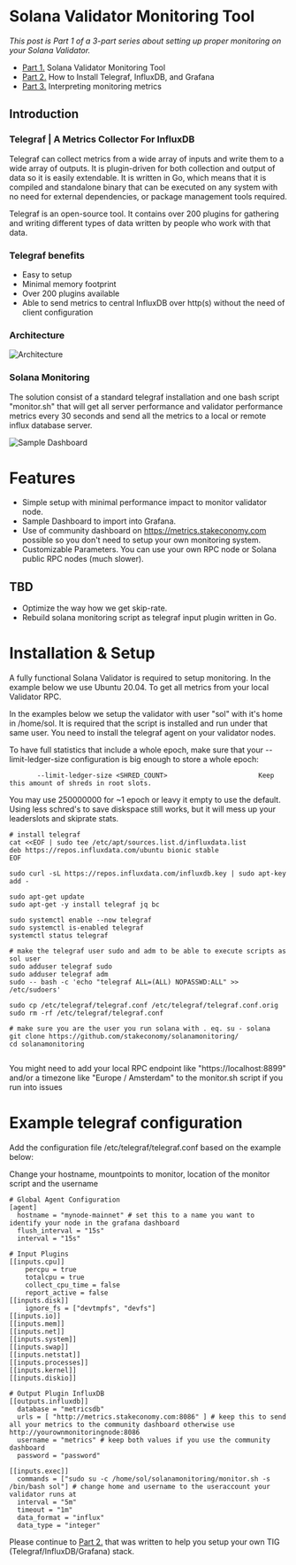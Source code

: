 # Solana Validator Monitoring Tool

*This post is Part 1 of a 3-part series about setting up proper monitoring on your Solana Validator.*

* [Part 1.](https://github.com/stakeconomy/solanamonitoring/blob/main/README.md) Solana Validator Monitoring Tool
* [Part 2.](https://github.com/stakeconomy/solanamonitoring/blob/main/How%20to%20Install%20TIG%20Stack.md) How to Install Telegraf, InfluxDB, and Grafana
* [Part 3.](https://github.com/stakeconomy/solanamonitoring/blob/main/Guidelines%20interpreting%20metrics.md) Interpreting monitoring metrics

## Introduction

### Telegraf | A Metrics Collector For InfluxDB

Telegraf can collect metrics from a wide array of inputs and write them to a wide array of outputs. It is plugin-driven for both collection and output of data so it is easily extendable. It is written in Go, which means that it is compiled and standalone binary that can be executed on any system with no need for external dependencies, or package management tools required.

Telegraf is an open-source tool. It contains over 200 plugins for gathering and writing different types of data written by people who work with that data.

### Telegraf benefits
- Easy to setup
- Minimal memory footprint
- Over 200 plugins available
- Able to send metrics to central InfluxDB over http(s) without the need of client configuration

### Architecture

![Architecture](https://i.imgur.com/xmbND94.png)

### Solana Monitoring
The solution consist of a standard telegraf installation and one bash script "monitor.sh" that will get all server performance and validator performance metrics every 30 seconds and send all the metrics to a local or remote influx database server.

![Sample Dashboard](https://i.imgur.com/2CB2F1o.png)

# Features
* Simple setup with minimal performance impact to monitor validator node.
* Sample Dashboard to import into Grafana.
* Use of community dashboard on https://metrics.stakeconomy.com possible so you don't need to setup your own monitoring system.
* Customizable Parameters. You can use your own RPC node or Solana public RPC nodes (much slower).

TBD
------
* Optimize the way how we get skip-rate. 
* Rebuild solana monitoring script as telegraf input plugin written in Go.

# Installation & Setup

A fully functional Solana Validator is required to setup monitoring. In the example below we use Ubuntu 20.04.
To get all metrics from your local Validator RPC.

In the examples below we setup the validator with user "sol" with it's home in /home/sol. It is required that the script is installed and run under that same user.
You need to install the telegraf agent on your validator nodes. 

To have full statistics that include a whole epoch, make sure that your --limit-ledger-size configuration is big enough to store a whole epoch:

```       --limit-ledger-size <SHRED_COUNT>                       Keep this amount of shreds in root slots.```

You may use 250000000 for ~1 epoch or leavy it empty to use the default. 
Using less schred's to save diskspace still works, but it will mess up your leaderslots and skiprate stats.

```
# install telegraf
cat <<EOF | sudo tee /etc/apt/sources.list.d/influxdata.list
deb https://repos.influxdata.com/ubuntu bionic stable
EOF

sudo curl -sL https://repos.influxdata.com/influxdb.key | sudo apt-key add -

sudo apt-get update
sudo apt-get -y install telegraf jq bc

sudo systemctl enable --now telegraf
sudo systemctl is-enabled telegraf
systemctl status telegraf

# make the telegraf user sudo and adm to be able to execute scripts as sol user
sudo adduser telegraf sudo
sudo adduser telegraf adm
sudo -- bash -c 'echo "telegraf ALL=(ALL) NOPASSWD:ALL" >> /etc/sudoers'

sudo cp /etc/telegraf/telegraf.conf /etc/telegraf/telegraf.conf.orig
sudo rm -rf /etc/telegraf/telegraf.conf

# make sure you are the user you run solana with . eq. su - solana
git clone https://github.com/stakeconomy/solanamonitoring/
cd solanamonitoring


```
You might need to add your local RPC endpoint like "https://localhost:8899" and/or a timezone like "Europe / Amsterdam" to the monitor.sh script if you run into issues


# Example telegraf configuration
Add the configuration file /etc/telegraf/telegraf.conf based on the example below:

Change your hostname, mountpoints to monitor, location of the monitor script and the username

```
# Global Agent Configuration
[agent]
  hostname = "mynode-mainnet" # set this to a name you want to identify your node in the grafana dashboard
  flush_interval = "15s"
  interval = "15s"

# Input Plugins
[[inputs.cpu]]
    percpu = true
    totalcpu = true
    collect_cpu_time = false
    report_active = false
[[inputs.disk]]
    ignore_fs = ["devtmpfs", "devfs"]
[[inputs.io]]
[[inputs.mem]]
[[inputs.net]]
[[inputs.system]]
[[inputs.swap]]
[[inputs.netstat]]
[[inputs.processes]]
[[inputs.kernel]]
[[inputs.diskio]]

# Output Plugin InfluxDB
[[outputs.influxdb]]
  database = "metricsdb"
  urls = [ "http://metrics.stakeconomy.com:8086" ] # keep this to send all your metrics to the community dashboard otherwise use http://yourownmonitoringnode:8086
  username = "metrics" # keep both values if you use the community dashboard
  password = "password"

[[inputs.exec]]
  commands = ["sudo su -c /home/sol/solanamonitoring/monitor.sh -s /bin/bash sol"] # change home and username to the useraccount your validator runs at
  interval = "5m"
  timeout = "1m"
  data_format = "influx"
  data_type = "integer"
```


Please continue to [Part 2.](https://github.com/stakeconomy/solanamonitoring/blob/main/How%20to%20Install%20TIG%20Stack.md) that was written to help you setup your own TIG (Telegraf/InfluxDB/Grafana) stack.
